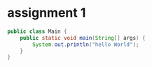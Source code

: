 # assignment 1
```java
public class Main {
    public static void main(String[] args) {
        System.out.println("hello World");
    }
}

```
